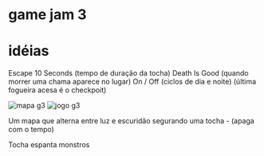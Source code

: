 # game jam 3

# idéias




Escape
10 Seconds    (tempo de duração da tocha)
Death Is Good (quando morrer uma chama aparece no lugar)
On / Off      (ciclos de dia e noite)
              (última fogueira acesa é o checkpoit)

![mapa g3](https://user-images.githubusercontent.com/61283617/158501041-13ebe182-e012-4b51-adc5-1b588274d3a1.png)
![jogo g3](https://user-images.githubusercontent.com/61283617/158501043-93a26018-270d-433d-b397-1c658adf89ad.png)



Um mapa que alterna entre luz e escuridão
segurando uma tocha - (apaga com o tempo)

Tocha espanta monstros
